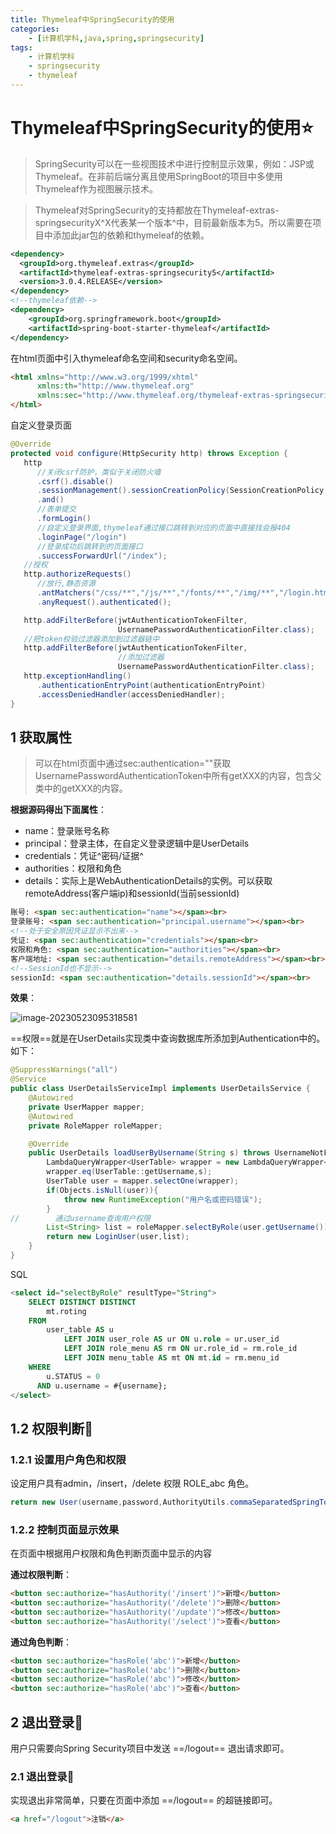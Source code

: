 ```yaml
---
title: Thymeleaf中SpringSecurity的使用
categories:
    - [计算机学科,java,spring,springsecurity]
tags:
    - 计算机学科
    - springsecurity
    - thymeleaf
---
```


# Thymeleaf中SpringSecurity的使用:star: 

>  SpringSecurity可以在一些视图技术中进行控制显示效果，例如：JSP或Thymeleaf。在非前后端分离且使用SpringBoot的项目中多使用Thymeleaf作为视图展示技术。

>  Thymeleaf对SpringSecurity的支持都放在Thymeleaf-extras-springsecurityX^X代表某一个版本^中，目前最新版本为5。所以需要在项目中添加此jar包的依赖和thymeleaf的依赖。

```xml
<dependency>
  <groupId>org.thymeleaf.extras</groupId>
  <artifactId>thymeleaf-extras-springsecurity5</artifactId>
  <version>3.0.4.RELEASE</version>
</dependency>
<!--thymeleaf依赖-->
<dependency>
    <groupId>org.springframework.boot</groupId>
    <artifactId>spring-boot-starter-thymeleaf</artifactId>
</dependency>
```

在html页面中引入thymeleaf命名空间和security命名空间。

```html
<html xmlns="http://www.w3.org/1999/xhtml"
      xmlns:th="http://www.thymeleaf.org"
      xmlns:sec="http://www.thymeleaf.org/thymeleaf-extras-springsecurity5">
</html>
```

自定义登录页面

```java
@Override
protected void configure(HttpSecurity http) throws Exception {
   http
      //关闭csrf防护，类似于关闭防火墙
      .csrf().disable()
      .sessionManagement().sessionCreationPolicy(SessionCreationPolicy.STATELESS)
      .and()
      //表单提交
      .formLogin()
      //自定义登录界面,thymeleaf通过接口跳转到对应的页面中直接找会报404
      .loginPage("/login")
      //登录成功后跳转到的页面接口
      .successForwardUrl("/index");
   //授权
   http.authorizeRequests()
      //放行,静态资源
      .antMatchers("/css/**","/js/**","/fonts/**","/img/**","/login.html","/login").permitAll()
      .anyRequest().authenticated();

   http.addFilterBefore(jwtAuthenticationTokenFilter,
                        UsernamePasswordAuthenticationFilter.class);
   //把token校验过滤器添加到过滤器链中
   http.addFilterBefore(jwtAuthenticationTokenFilter,
                        //添加过滤器
                        UsernamePasswordAuthenticationFilter.class);
   http.exceptionHandling()
      .authenticationEntryPoint(authenticationEntryPoint)
      .accessDeniedHandler(accessDeniedHandler);
}
```

## 1 获取属性

>  可以在html页面中通过sec:authentication=""获取UsernamePasswordAuthenticationToken中所有getXXX的内容，包含父类中的getXXX的内容。

**根据源码得出下面属性**：

-  name：登录账号名称
-  principal：登录主体，在自定义登录逻辑中是UserDetails
-  credentials：凭证^密码/证据^
-  authorities：权限和角色
-  details：实际上是WebAuthenticationDetails的实例。可以获取remoteAddress(客户端ip)和sessionId(当前sessionId)

```html
账号: <span sec:authentication="name"></span><br>
登录账号: <span sec:authentication="principal.username"></span><br>
<!--处于安全原因凭证显示不出来-->
凭证: <span sec:authentication="credentials"></span><br>
权限和角色: <span sec:authentication="authorities"></span><br>
客户端地址: <span sec:authentication="details.remoteAddress"></span><br>
<!--SessionId也不显示-->
sessionId: <span sec:authentication="details.sessionId"></span><br>
```

**效果**：

![image-20230523095318581](./images/image-20230523095318581.png)

==权限==就是在UserDetails实现类中查询数据库所添加到Authentication中的。如下：

```java
@SuppressWarnings("all")
@Service
public class UserDetailsServiceImpl implements UserDetailsService {
    @Autowired
    private UserMapper mapper;
    @Autowired
    private RoleMapper roleMapper;

    @Override
    public UserDetails loadUserByUsername(String s) throws UsernameNotFoundException {
        LambdaQueryWrapper<UserTable> wrapper = new LambdaQueryWrapper<>();
        wrapper.eq(UserTable::getUsername,s);
        UserTable user = mapper.selectOne(wrapper);
        if(Objects.isNull(user)){
            throw new RuntimeException("用户名或密码错误");
        }
//        通过username查询用户权限
        List<String> list = roleMapper.selectByRole(user.getUsername());
        return new LoginUser(user,list);
    }
}
```

SQL

```sql
<select id="selectByRole" resultType="String">
    SELECT DISTINCT DISTINCT
        mt.roting
    FROM
        user_table AS u
            LEFT JOIN user_role AS ur ON u.role = ur.user_id
            LEFT JOIN role_menu AS rm ON ur.role_id = rm.role_id
            LEFT JOIN menu_table AS mt ON mt.id = rm.menu_id
    WHERE
        u.STATUS = 0
      AND u.username = #{username};
</select>
```

## 1.2 权限判断:ice_cream: 

### 1.2.1 设置用户角色和权限

设定用户具有admin，/insert，/delete 权限 ROLE_abc 角色。

```java
return new User(username,password,AuthorityUtils.commaSeparatedSpringToAuthorityList("admin,ROLE_abc,/insert,/delete"))
```

### 1.2.2 控制页面显示效果

在页面中根据用户权限和角色判断页面中显示的内容

 **通过权限判断**：

```html
<button sec:authorize="hasAuthority('/insert')">新增</button>
<button sec:authorize="hasAuthority('/delete')">删除</button>
<button sec:authorize="hasAuthority('/update')">修改</button>
<button sec:authorize="hasAuthority('/select')">查看</button>
```

**通过角色判断**：

```html
<button sec:authorize="hasRole('abc')">新增</button>
<button sec:authorize="hasRole('abc')">删除</button>
<button sec:authorize="hasRole('abc')">修改</button>
<button sec:authorize="hasRole('abc')">查看</button>
```

## 2 退出登录:taco: 

用户只需要向Spring Security项目中发送 ==/logout== 退出请求即可。

### 2.1 退出登录:tada: 

实现退出非常简单，只要在页面中添加 ==/logout== 的超链接即可。

```html
<a href="/logout">注销</a>
```


